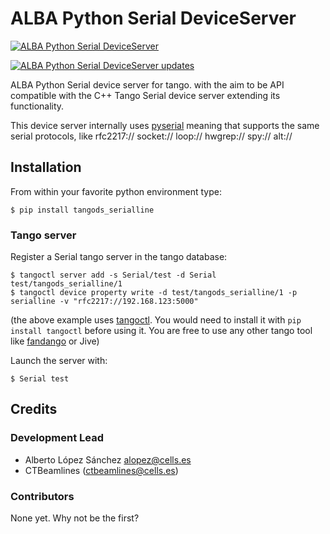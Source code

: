 # ALBA Python Serial DeviceServer

[![ALBA Python Serial DeviceServer](https://img.shields.io/pypi/v/tangods_serialline.svg)](https://pypi.python.org/pypi/tangods_serialline)


[![ALBA Python Serial DeviceServer updates](https://pyup.io/repos/github/catunlock/tangods_serialline/shield.svg)](https://pyup.io/repos/github/catunlock/tangods_serialline/)


ALBA Python Serial device server for tango. with the aim to be API compatible
with the C++ Tango Serial device server extending its functionality.

This device server internally uses [pyserial](https://pythonhosted.org/pyserial/) meaning that supports the same serial protocols, like rfc2217:// socket:// loop:// hwgrep:// spy:// alt://

## Installation

From within your favorite python environment type:

`$ pip install tangods_serialline`



### Tango server

Register a Serial tango server in the tango database:
```
$ tangoctl server add -s Serial/test -d Serial test/tangods_serialline/1
$ tangoctl device property write -d test/tangods_serialline/1 -p serialline -v "rfc2217://192.168.123:5000"
```

(the above example uses [tangoctl](https://pypi.org/project/tangoctl/). You would need
to install it with `pip install tangoctl` before using it. You are free to use any other
tango tool like [fandango](https://pypi.org/project/fandango/) or Jive)

Launch the server with:

```terminal
$ Serial test
```


## Credits

### Development Lead

* Alberto López Sánchez <alopez@cells.es>
* CTBeamlines (ctbeamlines@cells.es)

### Contributors

None yet. Why not be the first?
